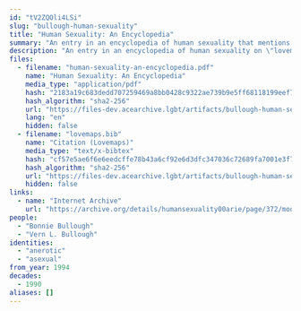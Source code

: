 ```yaml
---
id: "tV2ZQOli4LSi"
slug: "bullough-human-sexuality"
title: "Human Sexuality: An Encyclopedia"
summary: "An entry in an encyclopedia of human sexuality that mentions asexuality"
description: "An entry in an encyclopedia of human sexuality on \"lovemaps,\" which explains that a lovemap can be asexual or \"anerotic\""
files:
  - filename: "human-sexuality-an-encyclopedia.pdf"
    name: "Human Sexuality: An Encyclopedia"
    media_type: "application/pdf"
    hash: "2183a19c683dedd707259469a8bb0428c9322ae739b9e5ff68118199eef78c7f"
    hash_algorithm: "sha2-256"
    url: "https://files-dev.acearchive.lgbt/artifacts/bullough-human-sexuality/human-sexuality-an-encyclopedia.pdf"
    lang: "en"
    hidden: false
  - filename: "lovemaps.bib"
    name: "Citation (Lovemaps)"
    media_type: "text/x-bibtex"
    hash: "cf57e5ae6f6e6eedcffe78b43a6cf92e6d3dfc347036c72689fa7001e3f788e8"
    hash_algorithm: "sha2-256"
    url: "https://files-dev.acearchive.lgbt/artifacts/bullough-human-sexuality/lovemaps.bib"
    hidden: false
links:
  - name: "Internet Archive"
    url: "https://archive.org/details/humansexuality00arie/page/372/mode/2up"
people:
  - "Bonnie Bullough"
  - "Vern L. Bullough"
identities:
  - "anerotic"
  - "asexual"
from_year: 1994
decades:
  - 1990
aliases: []
---
```

